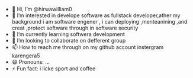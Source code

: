 - 👋 Hi, I’m @hirwawilliam0
- 👀 I’m interested in develope software as fullstack developer,ather my background i am software engener , i can deploying ,menteanining ,and creat ,protect software through in software security
- 🌱 I’m currently learning softwera development
- 💞️ I’m looking to collaborate on defferent group
- 📫 How to reach me through on my github account instergram karengera5
- 😄 Pronouns: ...
- ⚡ Fun fact: i licke sport and coffee

<!---
hirwawilliam0/hirwawilliam0 is a ✨ special ✨ repository because its `README.md` (this file) appears on your GitHub profile.
You can click the Preview link to take a look at your changes.
--->

